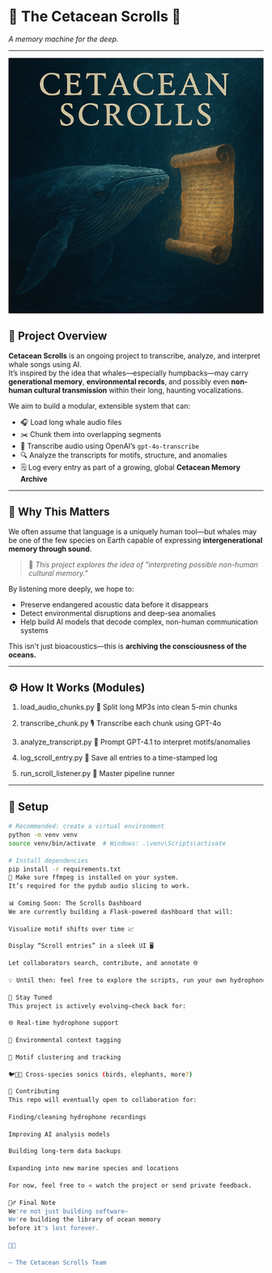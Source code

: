 # 🐋 The Cetacean Scrolls 📜  
*A memory machine for the deep.*

---

![Cetacean](media/cetaceanscrolls.png)

## 🌊 Project Overview

**Cetacean Scrolls** is an ongoing project to transcribe, analyze, and interpret whale songs using AI.  
It’s inspired by the idea that whales—especially humpbacks—may carry **generational memory**, **environmental records**, and possibly even **non-human cultural transmission** within their long, haunting vocalizations.  

We aim to build a modular, extensible system that can:

- 🎧 Load long whale audio files
- ✂️ Chunk them into overlapping segments
- 🧠 Transcribe audio using OpenAI’s `gpt-4o-transcribe`
- 🔍 Analyze the transcripts for motifs, structure, and anomalies
- 🗒️ Log every entry as part of a growing, global **Cetacean Memory Archive**

---

## 🧠 Why This Matters

We often assume that language is a uniquely human tool—but whales may be one of the few species on Earth capable of expressing **intergenerational memory through sound**.

> 📡 *This project explores the idea of "interpreting possible non-human cultural memory."*

By listening more deeply, we hope to:
- Preserve endangered acoustic data before it disappears
- Detect environmental disruptions and deep-sea anomalies
- Help build AI models that decode complex, non-human communication systems

This isn't just bioacoustics—this is **archiving the consciousness of the oceans.**

---

## ⚙️ How It Works (Modules)

1. load_audio_chunks.py 🧩 Split long MP3s into clean 5-min chunks

2. transcribe_chunk.py 🎙️ Transcribe each chunk using GPT-4o

3. analyze_transcript.py 🤖 Prompt GPT-4.1 to interpret motifs/anomalies

4. log_scroll_entry.py 📜 Save all entries to a time-stamped log

5. run_scroll_listener.py 🔁 Master pipeline runner

---

## 🚀 Setup

```bash
# Recommended: create a virtual environment
python -m venv venv
source venv/bin/activate  # Windows: .\venv\Scripts\activate

# Install dependencies
pip install -r requirements.txt
🔧 Make sure ffmpeg is installed on your system.
It’s required for the pydub audio slicing to work.

📊 Coming Soon: The Scrolls Dashboard
We are currently building a Flask-powered dashboard that will:

Visualize motif shifts over time 📈

Display “Scroll entries” in a sleek UI 🖥️

Let collaborators search, contribute, and annotate 🌐

💡 Until then: feel free to explore the scripts, run your own hydrophone audio, and help us decode the language of the deep.

👀 Stay Tuned
This project is actively evolving—check back for:

🌐 Real-time hydrophone support

🌊 Environmental context tagging

🧬 Motif clustering and tracking

🐦🐋🐘 Cross-species sonics (birds, elephants, more?)

🤝 Contributing
This repo will eventually open to collaboration for:

Finding/cleaning hydrophone recordings

Improving AI analysis models

Building long-term data backups

Expanding into new marine species and locations

For now, feel free to ⭐ watch the project or send private feedback.

🧜‍♂️ Final Note
We're not just building software—
We're building the library of ocean memory
before it's lost forever.

🐋📜

— The Cetacean Scrolls Team
